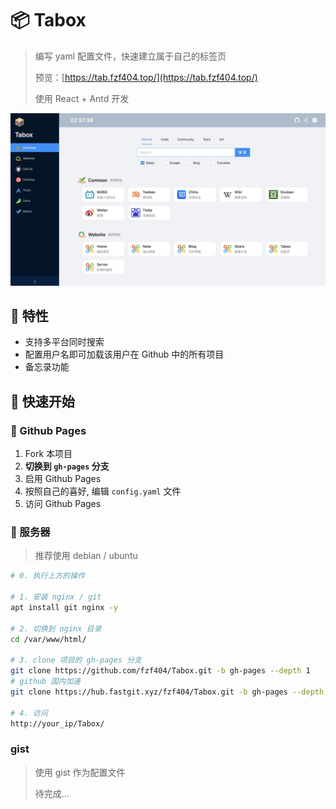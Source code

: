 # 📦 Tabox

> 编写 yaml 配置文件，快速建立属于自己的标签页
>
> 预览：[https://tab.fzf404.top/](https://tab.fzf404.top/)
>
> 使用 React + Antd 开发

![show](show.jpeg)

## 🚄 特性

- 支持多平台同时搜索
- 配置用户名即可加载该用户在 Github 中的所有项目
- 备忘录功能

## 🚀 快速开始

### 🎁 Github Pages
1. Fork 本项目
2. **切换到 `gh-pages` 分支**
3. 启用 Github Pages
4. 按照自己的喜好, 编辑 `config.yaml` 文件
5. 访问 Github Pages

### 💾 服务器

> 推荐使用 debian / ubuntu
```bash
# 0. 执行上方的操作

# 1. 安装 nginx / git
apt install git nginx -y

# 2. 切换到 nginx 目录
cd /var/www/html/

# 3. clone 项目的 gh-pages 分支
git clone https://github.com/fzf404/Tabox.git -b gh-pages --depth 1
# github 国内加速
git clone https://hub.fastgit.xyz/fzf404/Tabox.git -b gh-pages --depth 1

# 4. 访问
http://your_ip/Tabox/

```

### gist

> 使用 gist 作为配置文件
> 
> 待完成...